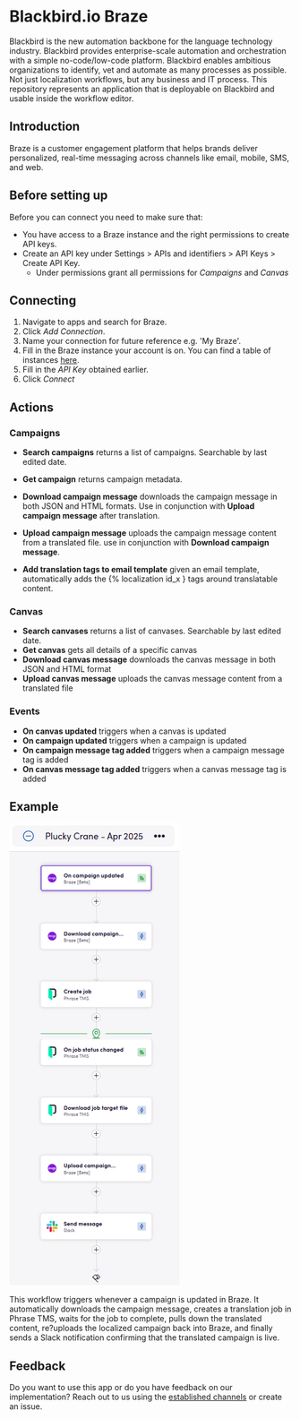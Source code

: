# Blackbird.io Braze

Blackbird is the new automation backbone for the language technology industry. Blackbird provides enterprise-scale automation and orchestration with a simple no-code/low-code platform. Blackbird enables ambitious organizations to identify, vet and automate as many processes as possible. Not just localization workflows, but any business and IT process. This repository represents an application that is deployable on Blackbird and usable inside the workflow editor.

## Introduction

<!-- begin docs -->

Braze is a customer engagement platform that helps brands deliver personalized, real-time messaging across channels like email, mobile, SMS, and web.

## Before setting up

Before you can connect you need to make sure that:

- You have access to a Braze instance and the right permissions to create API keys.
- Create an API key under Settings > APIs and identifiers > API Keys > Create API Key.
  - Under permissions grant all permissions for _Campaigns_ and _Canvas_

## Connecting

1. Navigate to apps and search for Braze.
2. Click _Add Connection_.
3. Name your connection for future reference e.g. 'My Braze'.
4. Fill in the Braze instance your account is on. You can find a table of instances [here](https://www.braze.com/docs/api/basics/#braze-rest-api-collection).
5. Fill in the _API Key_ obtained earlier.
6. Click _Connect_

## Actions

### Campaigns

- **Search campaigns** returns a list of campaigns. Searchable by last edited date.
- **Get campaign** returns campaign metadata.
- **Download campaign message** downloads the campaign message in both JSON and HTML formats. Use in conjunction with **Upload campaign message** after translation.
- **Upload campaign message** uploads the campaign message content from a translated file. use in conjunction with **Download campaign message**.

- **Add translation tags to email template** given an email template, automatically adds the {% localization id_x } tags around translatable content.

### Canvas

- **Search canvases** returns a list of canvases. Searchable by last edited date.
- **Get canvas** gets all details of a specific canvas
- **Download canvas message** downloads the canvas message in both JSON and HTML format
- **Upload canvas message** uploads the canvas message content from a translated file

### Events

- **On canvas updated** triggers when a canvas is updated
- **On campaign updated**  triggers when a campaign is updated
- **On campaign message tag added** triggers when a campaign message tag is added
- **On canvas message tag added** triggers when a canvas message tag is added


## Example

![example](Images/README/example.png)

This workflow triggers whenever a campaign is updated in Braze. It automatically downloads the campaign message, creates a translation job in Phrase TMS, waits for the job to complete, pulls down the translated content, re?uploads the localized campaign back into Braze, and finally sends a Slack notification confirming that the translated campaign is live.

## Feedback

Do you want to use this app or do you have feedback on our implementation? Reach out to us using the [established channels](https://www.blackbird.io/) or create an issue.

<!-- end docs -->
